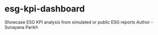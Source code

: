 # esg-kpi-dashboard
Showcase ESG KPI analysis from simulated or public ESG reports
Author - Sunayana Parikh
